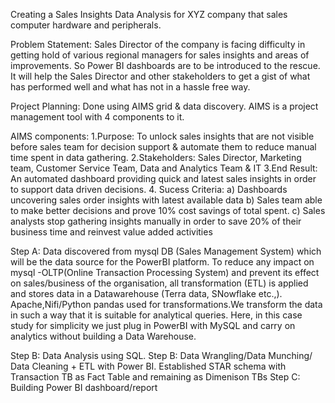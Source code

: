 Creating a Sales Insights Data Analysis for XYZ company that sales computer hardware and peripherals. 

Problem Statement: Sales Director of the company is facing difficulty in getting hold of various regional managers for sales insights and areas of improvements. So Power BI dashboards are to be introduced to the rescue.
It will help the Sales Director and other stakeholders to get a gist of what has performed well and what has not in a hassle free way.

Project Planning: Done using AIMS grid & data discovery. AIMS is a project management tool with 4 components to it.

AIMS components: 
1.Purpose: To unlock sales insights that are not visible before sales team for decision support & automate them to reduce manual time spent in data gathering.
2.Stakeholders: Sales Director, Marketing team, Customer Service Team, Data and Analytics Team & IT
3.End Result: An automated dashboard providing quick and latest sales insights in order to support data driven decisions.
4. Sucess Criteria: a) Dashboards uncovering sales order insights with latest available data
                    b) Sales team able to make better decisions and prove 10% cost savings of total spent.
                    c) Sales analysts stop gathering insights manually in order to save 20% of their business time and reinvest value added activities


Step A: Data discovered from mysql DB (Sales Management System) which will be the data source for the PowerBI platform.
To reduce any impact on mysql -OLTP(Online Transaction Processing System) and prevent its effect on sales/business of the organisation, all transformation (ETL) is applied and stores data in a 
Datawarehouse (Terra data, SNowflake etc.,). Apache,Nifi/Python pandas used for transformations.We transform the data in such a way that it is suitable for analytical queries.
Here, in this case study for simplicity we just plug in PowerBI with MySQL and carry on analytics without building a Data Warehouse.

Step B: Data Analysis using SQL.
Step B: Data Wrangling/Data Munching/ Data Cleaning + ETL with Power BI. Established STAR schema with Transaction TB as Fact Table and remaining as Dimenison TBs
Step C: Building Power BI dashboard/report





